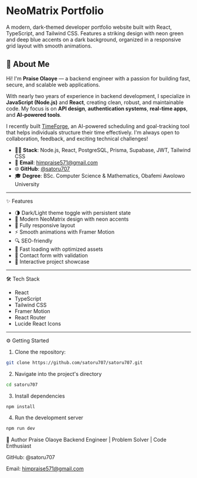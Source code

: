 # NeoMatrix Portfolio

A modern, dark-themed developer portfolio website built with React, TypeScript, and Tailwind CSS. Features a striking design with neon green and deep blue accents on a dark background, organized in a responsive grid layout with smooth animations.

## 🧠 About Me

Hi! I'm **Praise Olaoye** — a backend engineer with a passion for building fast, secure, and scalable web applications.

With nearly two years of experience in backend development, I specialize in **JavaScript (Node.js)** and **React**, creating clean, robust, and maintainable code. My focus is on **API design**, **authentication systems**, **real-time apps**, and **AI-powered tools**.

I recently built [TimeForge](https://timeforge-eight.vercel.app), an AI-powered scheduling and goal-tracking tool that helps individuals structure their time effectively. I'm always open to collaboration, feedback, and exciting technical challenges!

- 🧑‍💻 **Stack**: Node.js, React, PostgreSQL, Prisma, Supabase, JWT, Tailwind CSS
- 📧 **Email**: himpraise571@gmail.com
- 🌐 **GitHub**: [@satoru707](https://github.com/satoru707)
- 🎓 **Degree**: BSc. Computer Science & Mathematics, Obafemi Awolowo University

---

 ✨ Features

- 🌗 Dark/Light theme toggle with persistent state
- 🎨 Modern NeoMatrix design with neon accents
- 📱 Fully responsive layout
- ⚡ Smooth animations with Framer Motion
- 🔍 SEO-friendly
- 🚀 Fast loading with optimized assets
- 📝 Contact form with validation
- 🎯 Interactive project showcase

---

 🛠 Tech Stack

- React
- TypeScript
- Tailwind CSS
- Framer Motion
- React Router
- Lucide React Icons

---

 ⚙️ Getting Started

1. Clone the repository:
```bash
git clone https://github.com/satoru707/satoru707.git
```
2. Navigate into the project's directory
```bash
cd satoru707
```
3. Install dependencies
```bash
npm install
```
4. Run the development server
```bash
npm run dev
```

  🙋 Author
 Praise Olaoye
 Backend Engineer | Problem Solver | Code Enthusiast

 GitHub: @satoru707

 Email: himpraise571@gmail.com



